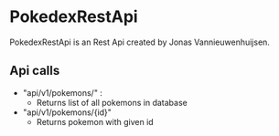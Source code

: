 # PokedexRestApi

PokedexRestApi is an Rest Api created by Jonas Vannieuwenhuijsen.

## Api calls
- "api/v1/pokemons/" :
    - Returns list of all pokemons in database
- "api/v1/pokemons/{id}"
    - Returns pokemon with given id